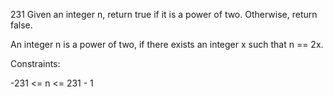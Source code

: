 231 Given an integer n, return true if it is a power of two. Otherwise, return false.

An integer n is a power of two, if there exists an integer x such that n == 2x.

Constraints:

-231 <= n <= 231 - 1

